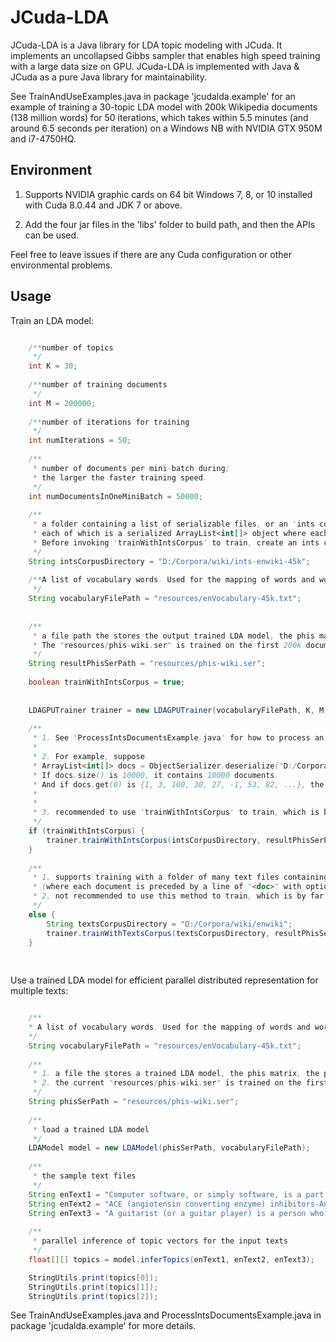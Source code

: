 # JCuda-LDA

JCuda-LDA is a Java library for LDA topic modeling with JCuda. It implements an uncollapsed Gibbs sampler that enables high speed training with a large data size on GPU. JCuda-LDA is implemented with Java & JCuda as a pure Java library for maintainability. 

See TrainAndUseExamples.java in package 'jcudalda.example' for an example of training a 30-topic LDA model with 200k Wikipedia documents (138 million words) for 50 iterations, which takes within 5.5 minutes (and around 6.5 seconds per iteration) on a Windows NB with NVIDIA GTX 950M and i7-4750HQ.


## Environment 

1. Supports NVIDIA graphic cards on 64 bit Windows 7, 8, or 10 installed with Cuda 8.0.44 and JDK 7 or above.

2. Add the four jar files in the 'libs' folder to build path, and then the APIs can be used.   

Feel free to leave issues if there are any Cuda configuration or other environmental problems.


## Usage


Train an LDA model: 

```java

	/**number of topics
	 */
	int K = 30;					
	
	/**number of training documents
	 */
	int M = 200000;				
	
	/**number of iterations for training
	 */
	int numIterations = 50;		
	
	/**
	 * number of documents per mini-batch during;
	 * the larger the faster training speed.
	 */
	int numDocumentsInOneMiniBatch = 50000;
	
	/**
	 * a folder containing a list of serializable files, or an 'ints corpus',  
	 * each of which is a serialized ArrayList<int[]> object where each int[] contains word indices of a document.
	 * Before invoking 'trainWithIntsCorpus' to train, create an ints corpus in 'intsCorpusDirectory' first. 
	 */
	String intsCorpusDirectory = "D:/Corpora/wiki/ints-enwiki-45k"; 
	
	/**A list of vocabulary words. Used for the mapping of words and word indices for the created ints corpus.
	 */
	String vocabularyFilePath = "resources/enVocabulary-45k.txt";
	
	
	/**
	 * a file path the stores the output trained LDA model, the phis matrix, 
	 * The "resources/phis-wiki.ser" is trained on the first 200k documents of 'enwiki-20160601-pages-articles.xml.bz2' wikipedia documents.
	 */
	String resultPhisSerPath = "resources/phis-wiki.ser";
	
	boolean trainWithIntsCorpus = true;
	
	
	LDAGPUTrainer trainer = new LDAGPUTrainer(vocabularyFilePath, K, M);
	
	/**
	 * 1. See 'ProcessIntsDocumentsExample.java' for how to process an ints corpus and saved to 'intsCorpusDirectory'
	 * 
	 * 2. For example, suppose
	 * ArrayList<int[]> docs = ObjectSerializer.deserialize("D:/Corpora/wiki/ints-enwiki-45k/1.ser");
	 * If docs.size() is 10000, it contains 10000 documents.
	 * And if docs.get(0) is {1, 3, 100, 30, 27, -1, 53, 82, ...}, the document contains these word indices.
	 * 
	 * 
	 * 3. recommended to use 'trainWithIntsCorpus' to train, which is by far faster than 'trainWithTextsCorpus'
	 */ 
	if (trainWithIntsCorpus) {
		trainer.trainWithIntsCorpus(intsCorpusDirectory, resultPhisSerPath, numIterations, numDocumentsInOneMiniBatch);
	}
	
	/**
	 * 1. supports training with a folder of many text files containing documents with format like 'example-docs.txt'
	 * (where each document is preceded by a line of "<doc>" with optional attributes and succeeded by a line of "</doc>")
	 * 2. not recommended to use this method to train, which is by far slower than 'trainWithIntsCorpus'
	 */
	else {
		String textsCorpusDirectory = "D:/Corpora/wiki/enwiki";
		trainer.trainWithTextsCorpus(textsCorpusDirectory, resultPhisSerPath, numIterations, numDocumentsInOneMiniBatch);
	}
		
		
``` 


Use a trained LDA model for efficient parallel distributed representation for multiple texts:


```java

	/**
	* A list of vocabulary words. Used for the mapping of words and word indices 
	*/
	String vocabularyFilePath = "resources/enVocabulary-45k.txt";
	
	/**
	 * 1. a file the stores a trained LDA model, the phis matrix, the probabilities of words given topics 
	 * 2. the current "resources/phis-wiki.ser" is trained on the first 200k documents of 'enwiki-20160601-pages-articles.xml.bz2' wikipedia documents.
	 */
	String phisSerPath = "resources/phis-wiki.ser";
	
	/**
	 * load a trained LDA model
	 */
	LDAModel model = new LDAModel(phisSerPath, vocabularyFilePath);
	
	/**
	 * the sample text files
	 */
	String enText1 = "Computer software, or simply software, is a part of a computer system that consists of data or computer instructions, in contrast to the physical hardware from which the system is built. In computer science and software engineering, computer software is all information processed by computer systems, programs and data. Computer software includes computer programs, libraries and related non-executable data, such as online documentation or digital media. Computer hardware and software require each other and neither can be realistically used on its own.";
	String enText2 = "ACE (angiotensin converting enzyme) inhibitors-Angiotensin converting enzyme inhibitors are used to treat high blood pressure. They cause the blood vessels to relax and become larger and, as a result, blood pressure is lowered. When blood pressure is reduced, the heart has an easier time pumping blood. This is especially beneficial when the heart is failing. ACE inhibitors also cause the process of hypertensive- and diabetes-related kidney diseases to slow down and prevent early deaths associated with high blood pressure. ACE inhibitors cannot be taken during pregnancy since they may cause birth defects. Generic ACE inhibitors are available.";
	String enText3 = "A guitarist (or a guitar player) is a person who plays the guitar. Guitarists may play a variety of guitar family instruments such as classical guitars, acoustic guitars, electric guitars, and bass guitars. Some guitarists accompany themselves on the guitar by singing or playing the harmonica.";
	
	/**
	 * parallel inference of topic vectors for the input texts
	 */
	float[][] topics = model.inferTopics(enText1, enText2, enText3);

	StringUtils.print(topics[0]);
	StringUtils.print(topics[1]);
	StringUtils.print(topics[2]);


```



See TrainAndUseExamples.java and ProcessIntsDocumentsExample.java in package 'jcudalda.example' for more details. 



